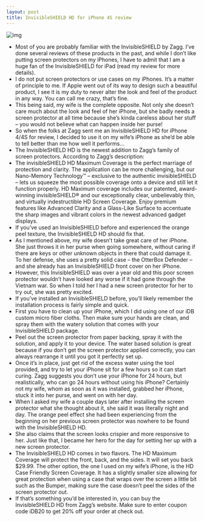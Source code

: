 ```yaml
---
layout: post
title: InvisibleSHIELD HD for iPhone 4S review
---
```

![img](http://media.idownloadblog.com/wp-content/uploads/2012/02/InvisibleSHIELD-HD.jpg)
* Most of you are probably familiar with the InvisibleSHIELD by Zagg. I’ve done several reviews of these products in the past, and while I don’t like putting screen protectors on my iPhones, I have to admit that I am a huge fan of the InvisibleSHIELD for iPad (read my review for more details).
* I do not put screen protectors or use cases on my iPhones. It’s a matter of principle to me. If Apple went out of its way to design such a beautiful product, I see it is my duty to never alter the look and feel of the product in any way. You can call me crazy, that’s fine.
* This being said, my wife is the complete opposite. Not only she doesn’t care much about the look and feel of her iPhone, but she badly needs a screen protector at all time because she’s kinda careless about her stuff – you would not believe what can happen inside her purse!
* So when the folks at Zagg sent me an InvisibleSHIELD HD for iPhone 4/4S for review, I decided to use it on my wife’s iPhone as she’d be able to tell better than me how well it performs…
* The InvisibleSHIELD HD is the newest addition to Zagg’s family of screen protectors. According to Zagg’s description:
* The invisibleSHIELD HD Maximum Coverage is the perfect marriage of protection and clarity. The application can be more challenging, but our Nano-Memory Technology™ – exclusive to the authentic invisibleSHIELD – lets us squeeze the most possible coverage onto a device and still let it function properly. HD Maximum coverage includes our patented, award-winning invisibleSHIELD® and our exceptionally clear, unbelievably thin, and virtually indestructible HD Screen Coverage. Enjoy premium features like Advanced Clarity and a Glass-Like Surface to accentuate the sharp images and vibrant colors in the newest advanced gadget displays.
* If you’ve used an InvisibleSHIELD before and experienced the orange peel texture, the InvisibleSHIELD HD should fix that.
* As I mentioned above, my wife doesn’t take great care of her iPhone. She just throws it in her purse when going somewhere, without caring if there are keys or other unknown objects in there that could damage it. To her defense, she uses a pretty solid case – the OtterBox Defender – and she already has an InvisibleSHIELD front cover on her iPhone.
* However, this InvisibleSHIELD was over a year old and this poor screen protector wouldn’t have looked any worse if it had gone through the Vietnam war. So when I told her I had a new screen protector for her to try out, she was pretty excited.
* If you’ve installed an InvisibleSHIELD before, you’ll likely remember the installation process is fairly simple and quick.
* First you have to clean up your iPhone, which I did using one of our iDB custom micro fiber cloths. Then make sure your hands are clean, and spray them with the watery solution that comes with your InvisibleSHIELD package.
* Peel out the screen protector from paper backing, spray it with the solution, and apply it to your device. The water based solution is great because if you don’t get the screen protector applied correctly, you can always rearrange it until you got it perfectly set up.
* Once it’s in place, just get rid of the excess water using the tool provided, and try to let your iPhone sit for a few hours so it can start curing. Zagg suggests you don’t use your iPhone for 24 hours, but realistically, who can go 24 hours without using his iPhone? Certainly not my wife, whom as soon as it was installed, grabbed her iPhone, stuck it into her purse, and went on with her day.
* When I asked my wife a couple days later after installing the screen protector what she thought about it, she said it was literally night and day. The orange peel effect she had been experiencing from the beginning on her previous screen protector was nowhere to be found with the InvisibleSHIELD HD.
* She also claims that the screen looks crispier and more responsive to her. Just like that, I became her hero for the day for setting her up with a new screen protector.
* The InvisibleSHIELD HD comes in two flavors. The HD Maximum Coverage will protect the front, back, and the sides. It will set you back $29.99. The other option, the one I used on my wife’s iPhone, is the HD Case Friendly Screen Coverage. It has a slightly smaller size allowing for great protection when using a case that wraps over the screen a little bit such as the Bumper, making sure the case doesn’t peel the sides of the screen protector out.
* If that’s something you’d be interested in, you can buy the InvisibleSHIELD HD from Zagg’s website. Make sure to enter coupon code iDB20 to get 20% off your order at check out.

